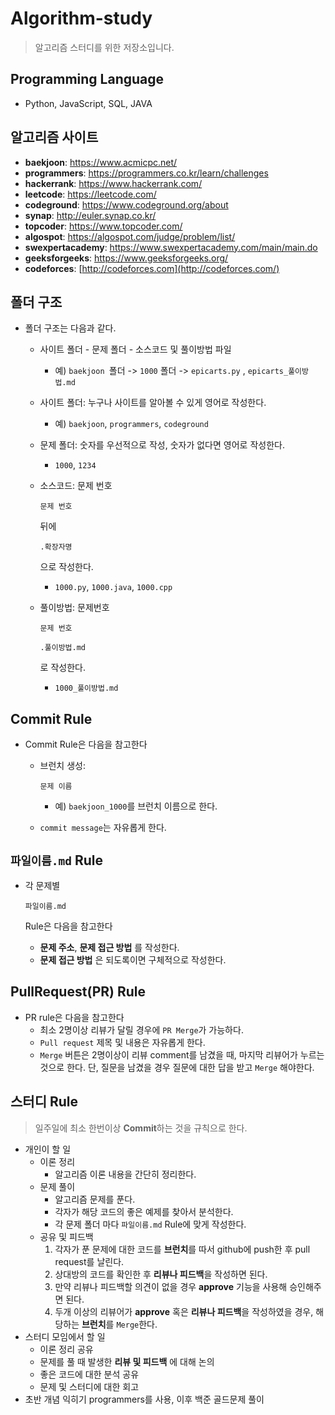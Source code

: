 # Algorithm-study

> 알고리즘 스터디를 위한 저장소입니다.

## Programming Language

- Python, JavaScript, SQL, JAVA 

## 알고리즘 사이트

- **baekjoon**: https://www.acmicpc.net/
- **programmers**: https://programmers.co.kr/learn/challenges
- **hackerrank**: https://www.hackerrank.com/
- **leetcode**: https://leetcode.com/
- **codeground**: https://www.codeground.org/about
- **synap**: http://euler.synap.co.kr/
- **topcoder**: https://www.topcoder.com/
- **algospot**: https://algospot.com/judge/problem/list/
- **swexpertacademy**: https://www.swexpertacademy.com/main/main.do
- **geeksforgeeks**: https://www.geeksforgeeks.org/
- **codeforces**: [http://codeforces.com](http://codeforces.com/)

## 폴더 구조

- 폴더 구조는 다음과 같다.

  - 사이트 폴더 - 문제 폴더 - 소스코드 및 풀이방법 파일

    - 예) `baekjoon `폴더 -> `1000` 폴더 -> `epicarts.py` , `epicarts_풀이방법.md`

  - 사이트 폴더: 누구나 사이트를 알아볼 수 있게 영어로 작성한다.

    - 예) `baekjoon`, `programmers`, `codeground`

  - 문제 폴더: 숫자를 우선적으로 작성, 숫자가 없다면 영어로 작성한다.

    - `1000`, `1234`

  - 소스코드: 문제 번호

     

    ```
    문제 번호
    ```

    뒤에

     

    ```
    .확장자명
    ```

    으로 작성한다.

    - `1000.py`, `1000.java`, `1000.cpp`

  - 풀이방법: 문제번호

     

    ```
    문제 번호
    ```

     

    ```
    .풀이방법.md
    ```

     

    로 작성한다.

    - `1000_풀이방법.md`

## Commit Rule

- Commit Rule은 다음을 참고한다

  - 브런치 생성:

     

    ```
    문제 이름
    ```

    - 예) `baekjoon_1000`를 브런치 이름으로 한다.

  - `commit message`는 자유롭게 한다.

## `파일이름.md` Rule

- 각 문제별

   

  ```
  파일이름.md
  ```

   

  Rule은 다음을 참고한다

  - **문제 주소**, **문제 접근 방법** 를 작성한다.
  - **문제 접근 방법** 은 되도록이면 구체적으로 작성한다.

## PullRequest(PR) Rule

- PR rule은 다음을 참고한다
  - 최소 2명이상 리뷰가 달릴 경우에 `PR Merge`가 가능하다.
  - `Pull request` 제목 및 내용은 자유롭게 한다.
  - `Merge` 버튼은 2명이상이 리뷰 comment를 남겼을 때, 마지막 리뷰어가 누르는 것으로 한다. 단, 질문을 남겼을 경우 질문에 대한 답을 받고 `Merge` 해야한다.

## 스터디 Rule

> 일주일에 최소 한번이상 **Commit**하는 것을 규칙으로 한다.

- 개인이 할 일
  - 이론 정리
    - 알고리즘 이론 내용을 간단히 정리한다.
  - 문제 풀이
    - 알고리즘 문제를 푼다.
    - 각자가 해당 코드의 좋은 예제를 찾아서 분석한다.
    - 각 문제 폴더 마다 `파일이름.md` Rule에 맞게 작성한다.
  - 공유 및 피드백
    1. 각자가 푼 문제에 대한 코드를 **브런치**를 따서 github에 push한 후 pull request를 날린다.
    2. 상대방의 코드를 확인한 후 **리뷰나 피드백**을 작성하면 된다.
    3. 만약 리뷰나 피드백할 의견이 없을 경우 **approve** 기능을 사용해 승인해주면 된다.
    4. 두개 이상의 리뷰어가 **approve** 혹은 **리뷰나 피드백**을 작성하였을 경우, 해당하는 **브런치**를 `Merge`한다.
- 스터디 모임에서 할 일
  - 이론 정리 공유
  - 문제를 풀 때 발생한 **리뷰 및 피드백** 에 대해 논의
  - 좋은 코드에 대한 분석 공유
  - 문제 및 스터디에 대한 회고
- 초반 개념 익히기 programmers를 사용, 이후 백준 골드문제 풀이